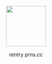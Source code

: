 <p align="center">
    <img width="110" src="https://komarev.com/ghpvc/?username=violetaism&color=948ca4&style=flat&label=stargazers">
</p>
<p align="center">
rentry prns.cc
</p>
